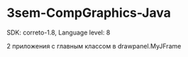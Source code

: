 # 3sem-CompGraphics-Java

SDK: correto-1.8, Language level: 8

2 приложения с главным классом в drawpanel.MyJFrame
